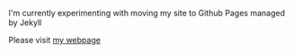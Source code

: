 I'm currently experimenting with moving my site to Github Pages managed by Jekyll

Please visit [my webpage](https://andrewrondeau.com)
